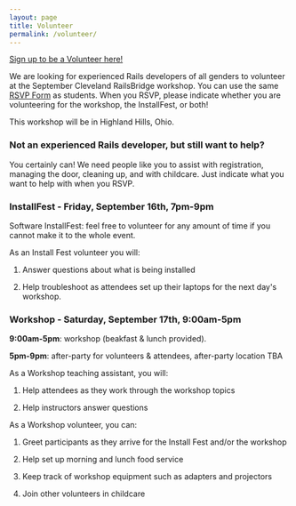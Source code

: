 ```yaml
---
layout: page
title: Volunteer
permalink: /volunteer/
---
```


<a href="https://www.bridgetroll.org/events/276" class="btn btn-success">Sign up to be a Volunteer here!</a>

We are looking for experienced Rails developers of all genders to volunteer at the September Cleveland RailsBridge workshop. You can use the same [RSVP Form](https://www.bridgetroll.org/events/276) as students. When you RSVP, please indicate whether you are volunteering for the workshop, the InstallFest, or both!

This workshop will be in Highland Hills, Ohio.

### Not an experienced Rails developer, but still want to help?

You certainly can! We need people like you to assist with registration, managing the door, cleaning up, and with childcare. Just indicate what you want to help with when you RSVP.

### InstallFest - Friday, September 16th, 7pm-9pm

Software InstallFest: feel free to volunteer for any amount of time if you cannot make it to the whole event.

As an Install Fest volunteer you will:

1. Answer questions about what is being installed

2. Help troubleshoot as attendees set up their laptops for the next day's workshop.

### Workshop - Saturday, September 17th, 9:00am-5pm

**9:00am-5pm**: workshop (beakfast & lunch provided).

**5pm-9pm**: after-party for volunteers & attendees, after-party location TBA

As a Workshop teaching assistant, you will:

1. Help attendees as they work through the workshop topics

2. Help instructors answer questions

As a Workshop volunteer, you can:

1. Greet participants as they arrive for the Install Fest and/or the workshop

2. Help set up morning and lunch food service

3. Keep track of workshop equipment such as adapters and projectors

4. Join other volunteers in childcare


